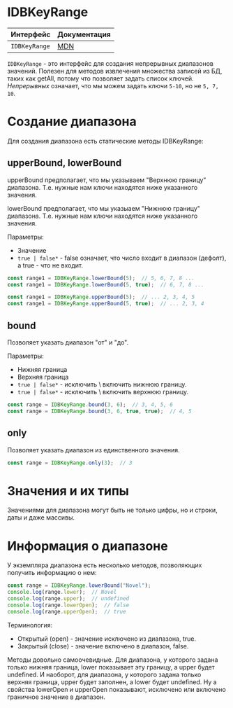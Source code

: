 # IDBKeyRange

| Интерфейс     | Документация                                                 |
| ------------- | ------------------------------------------------------------ |
| `IDBKeyRange` | [MDN](https://developer.mozilla.org/en-US/docs/Web/API/IDBKeyRange) |

`IDBKeyRange` - это интерфейс для создания непрерывных диапазонов значений. Полезен для методов извлечения множества записей из БД, таких как getAll, потому что позволяет задать список ключей. *Непрерывных* означает, что мы можем задать ключи `5-10`, но не `5, 7, 10`.

# Создание диапазона

Для создания диапазона есть статические методы IDBKeyRange:

## upperBound, lowerBound

upperBound предполагает, что мы указываем "Верхнюю границу" диапазона. Т.е. нужные нам ключи находятся ниже указанного значения.

lowerBound предполагает, что мы указыаем "Нижнюю границу" диапазона. Т.е. нужные нам ключи находятся ниже указанного значения.

Параметры:

* Значение
* `true | false*` - false означает, что число входит в диапазон (дефолт), а true - что не входит.

```javascript
const range1 = IDBKeyRange.lowerBound(5);  // 5, 6, 7, 8 ...
const range1 = IDBKeyRange.lowerBound(5, true);  // 6, 7, 8 ...
```

```javascript
const range1 = IDBKeyRange.upperBound(5);  // ... 2, 3, 4, 5
const range1 = IDBKeyRange.upperBound(5, true);  // ... 2, 3, 4
```

## bound

Позволяет указать диапазон "от" и "до".

Параметры:

* Нижняя граница
* Верхняя граница
* `true | false*` - исключить \ включить нижнюю границу.
* `true | false*` - исключить \ включить верхнюю границу.

```javascript
const range = IDBKeyRange.bound(3, 6);  // 3, 4, 5, 6
const range = IDBKeyRange.bound(3, 6, true, true);  // 4, 5
```

## only

Позволяет указать диапазон из единственного значения.

```javascript
const range = IDBKeyRange.only(3);  // 3
```

# Значения и их типы

Значениями для диапазона могут быть не только цифры, но и строки, даты и даже массивы.

# Информация о диапазоне

У экземпляра диапазона есть несколько методов, позволяющих получить информацию о нем:

```javascript
const range = IDBKeyRange.lowerBound("Novel");
console.log(range.lower);  // Novel
console.log(range.upper);  // undefined
console.log(range.lowerOpen);  // false
console.log(range.upperOpen);  // true
```

Терминология:

* Открытый (open) - значение исключено из диапазона, true.
* Закрытый (close) - значение включено в диапазон, false.

Методы довольно самоочевидные. Для диапазона, у которого задана только нижняя граница, lower показывает эту границу, а upper будет undefined. И наоборот, для диапазона, у которого задана только верхняя граница, upper будет заполнен, а lower будет undefined. Ну а свойства lowerOpen и upperOpen показывают, исключено или включено граничное значение в диапазон.